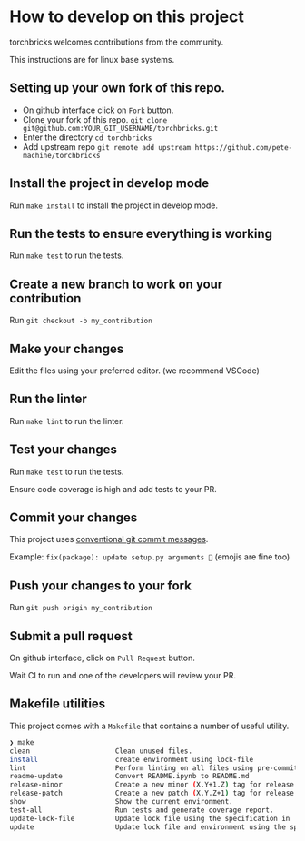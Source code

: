 # How to develop on this project

torchbricks welcomes contributions from the community.

This instructions are for linux base systems.
## Setting up your own fork of this repo.

- On github interface click on `Fork` button.
- Clone your fork of this repo. `git clone git@github.com:YOUR_GIT_USERNAME/torchbricks.git`
- Enter the directory `cd torchbricks`
- Add upstream repo `git remote add upstream https://github.com/pete-machine/torchbricks`

## Install the project in develop mode

Run `make install` to install the project in develop mode.

## Run the tests to ensure everything is working

Run `make test` to run the tests.

## Create a new branch to work on your contribution

Run `git checkout -b my_contribution`

## Make your changes

Edit the files using your preferred editor. (we recommend VSCode)

## Run the linter

Run `make lint` to run the linter.

## Test your changes

Run `make test` to run the tests.

Ensure code coverage is high and add tests to your PR.

## Commit your changes

This project uses [conventional git commit messages](https://www.conventionalcommits.org/en/v1.0.0/).

Example: `fix(package): update setup.py arguments 🎉` (emojis are fine too)

## Push your changes to your fork

Run `git push origin my_contribution`

## Submit a pull request

On github interface, click on `Pull Request` button.

Wait CI to run and one of the developers will review your PR.
## Makefile utilities

This project comes with a `Makefile` that contains a number of useful utility.

```bash
❯ make
clean                     Clean unused files.
install                   create environment using lock-file
lint                      Perform linting on all files using pre-commit
readme-update             Convert README.ipynb to README.md
release-minor             Create a new minor (X.Y+1.Z) tag for release.
release-patch             Create a new patch (X.Y.Z+1) tag for release.
show                      Show the current environment.
test-all                  Run tests and generate coverage report.
update-lock-file          Update lock file using the specification in 'environment.yml'
update                    Update lock file and environment using the specification in 'environment.yml'
```
